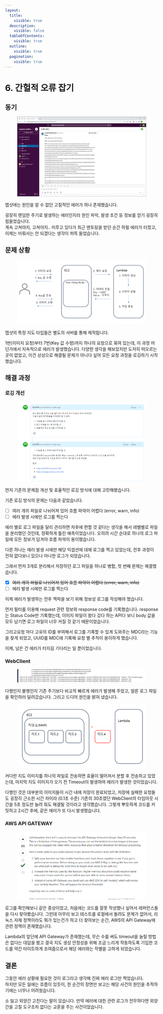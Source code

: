 ```yaml
---
layout:
  title:
    visible: true
  description:
    visible: false
  tableOfContents:
    visible: true
  outline:
    visible: true
  pagination:
    visible: true
---
```


# 6. 간헐적 오류 잡기

## 동기

<figure><img src="../.gitbook/assets/image (18).png" alt=""><figcaption></figcaption></figure>

맵샷에는 원인을 알 수 없던 고질적인 에러가 하나 존재했습니다.

굉장히 랜덤한 주기로 발생하는 에러인지라 원인 파악, 발생 조건 등 정보를 얻기 굉장히 힘들었습니다.\
계속 고쳐야지, 고쳐야지.. 미루고 있다가 최근 멘토링을 받던 순간 하필 에러가 터졌고, 이제는 미뤄서는 안 되겠다는 생각이 퍼뜩 들었습니다.

## 문제 상황

<figure><img src="../.gitbook/assets/image (8).png" alt=""><figcaption></figcaption></figure>

맵샷의 특정 지도 타입들은 별도의 서버를 통해 제작됩니다.

1번(이미지 요청)부터 7번(Key 값 수령)까지 하나의 요청으로 묶여 있는데, 이 과정 어딘가에서 지속적으로 에러가 발생했습니다. 다양한 생각을 해보았지만 도저히 떠오르는 곳이 없었고, 이건 상상으로 해결될 문제가 아니다 싶어 모든 요청 과정을 로깅하기 시작했습니다.

## 해결 과정

### 로깅 개선

<figure><img src="../.gitbook/assets/image (15).png" alt=""><figcaption></figcaption></figure>

먼저 기존의 문제점 개선 및 효율적인 로깅 방식에 대해 고민해봤습니다.

기존 로깅 방식의 문제는 다음과 같았습니다.

* [ ] 여러 개의 파일로 나뉘어져 있어 흐름 파악이 어렵다 (error, warn, info)
* [ ] 에러 발생 시에만 로그를 찍는다

에러 별로 로그 파일을 달리 관리하면 차후에 편할 것 같다는 생각을 해서 레벨별로 파일을 분리했던 것인데, 정확하게 틀린 예측이었습니다. 오히려 시간 순대로 하나의 로그 파일에 모든 정보가 담겨야 흐름 파악이 용이했습니다.

다른 하나는 에러 발생 시에만 해당 익셉션에 대헤 로그를 찍고 있었는데, 전후 과정이 전혀 없다보니 있으나 마나한 로그가 되었습니다.

그래서 먼저 3개로 분리해서 저장하던 로그 파일을 하나로 병합, 첫 번째 문제는 해결했습니다.

* [x] ~~여러 개의 파일로 나뉘어져 있어 흐름 파악이 어렵다 (error, warn, info)~~
* [ ] 에러 발생 시에만 로그를 찍는다

이제 에러가 발생하는 전후 맥락을 보기 위해 정보성 로그를 작성해야 했습니다.

먼저 필터를 이용해 request 관련 정보와 response code를 기록했습니다. response는 Status Code만 기록했는데, 이미지 파일이 왔다 갔다 하는 API다 보니 body 값을 모두 남기면 로그 파일이 너무 커질 것 같기 때문이었습니다.

그리고요청 마다 고유의 ID를 부여해서 로그를 기록할 수 있게 도와주는 MDC라는 기능을 찾게 되었고, UUID를 MDC에 기록해 요청 별 추적이 용이하게 했습니다.

이제, 남은 건 에러가 터지길 기다리는 일 뿐이었습니다.

### WebClient

<figure><img src="../.gitbook/assets/image.png" alt=""><figcaption></figcaption></figure>

다행인지 불행인지 기존 주기보다 비교적 빠르게 에러가 발생해 주었고, 얼른 로그 파일을 확인하러 달려갔습니다. 그리고 드디어 원인을 밝혀 냈습니다.

<figure><img src="../.gitbook/assets/image (25).png" alt=""><figcaption></figcaption></figure>

커다란 지도 이미지를 하나의 파일로 전송하면 효율이 떨어져서 분할 후 전송하고 있었는데, 마지막 지도 이미지가 오기 전 Timeout이 발생하여 에러가 발생한 것이었습니다.

다행인 것은 대부분의 이미지들이 시간 내에 저장이 완료되었고, 저장에 실패한 요청들도 굉장히 근소한 시간 차이라 (0.1초 수준) 기존의 30초였던 WebClient의 타임아웃 시간을 5초 정도만 늘려 줘도 해결될 것이라고 생각했습니다. 그렇게 뿌듯하게 코드를 커밋하고 2시간 후에, 같은 에러가 또 다시 발생했습니다.

### AWS API GATEWAY

<figure><img src="../.gitbook/assets/image (2).png" alt=""><figcaption></figcaption></figure>

로그를 확인해보니 같은 증상이었고, 처음에는 코드를 잘못 작성했나 싶어서 레퍼런스들을 다시 찾아봤습니다. 그런데 아무리 보고 테스트를 로컬에서 돌려도 문제가 없어서, 리눅스 자체 정책이라도 뭐가 있는건가 하고 더 찾아보는 순간, AWS의 API Gateway에 관련 정책이 존재했습니다.

Lambda의 앞단에 API Gateway가 존재했는데, 무슨 수를 써도 timeout을 늘릴 방법은 없다는 대답을 봤고 결국 지도 생성 안정성을 위해 조금 느리게 작동하도록 기입한 코드를 약간 타이트하게 조여줌으로서 해당 에러와는 작별을 고하게 되었습니다.

## 결론

그동안 에러 상황에 필요한 것이 로그라고 생각해 진짜 에러 로그만 찍었습니다.\
하지만 모든 일에는 흐름이 있듯이, 한 순간의 장면만 보고는 해당 사건의 원인을 추적하기에는 너무나 어려웠습니다.&#x20;

소 잃고 외양간 고친다는 말이 있습니다. 만약 에러에 대한 관련 로그가 전무하다면 외양간을 고칠 도구조차 없다는 교훈을 주는 사건이었습니다.



